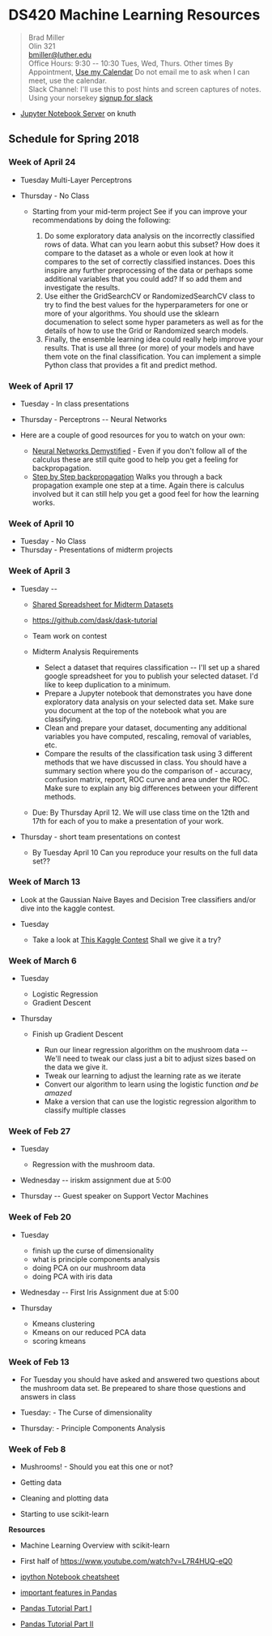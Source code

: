 # DS420 Machine Learning Resources


> Brad Miller <br />
> Olin 321 <br />
> bmiller@luther.edu <br />
> Office Hours: 9:30 -- 10:30 Tues, Wed, Thurs.  Other times By Appointment, [Use my Calendar](https://calendar.google.com/calendar/embed?mode=WEEK&src=millbr02%40luther.edu&ctz=America/Chicago)  Do not email me to ask when I can meet, use the calendar. <br />
> Slack Channel:  I'll use this to post hints and screen captures of notes.  Using your norsekey [signup for slack](https://luthercs.slack.com/signup)

* [Jupyter Notebook Server](https://knuth.luther.edu:8443) on knuth

## Schedule for Spring 2018

### Week of April 24

* Tuesday Multi-Layer Perceptrons

* Thursday - No Class

  * Starting from your mid-term project See if you can improve your recommendations by doing the following:

    1. Do some exploratory data analysis on the incorrectly classified rows of data.  What can you learn aobut this subset?  How does it compare to the dataset as a whole or even look at how it compares to the set of correctly classified instances.  Does this inspire any further preprocessing of the data or perhaps some additional variables that  you could add?  If so add them and investigate the results.
    2.  Use either the GridSearchCV or RandomizedSearchCV class to try to find the best values for the hyperparameters for one or more of your algorithms.  You should use the sklearn documenation to select some hyper parameters as well as for the details of how to use the Grid or Randomized search models. 
    3. Finally, the ensemble learning idea could really help improve your results.  That is use all three (or more) of your models and have them vote on the final classification.  You can implement a simple Python class that provides a fit and predict method.


### Week of April 17

* Tuesday - In class presentations
* Thursday - Perceptrons -- Neural Networks
* Here are a couple of good resources for you to watch on your own:
  
  - [Neural Networks Demystified](https://www.youtube.com/playlist?list=PLiaHhY2iBX9hdHaRr6b7XevZtgZRa1PoU)  - Even if you don't follow all of the calculus these are still quite good to help you get a feeling for backpropagation.
  - [Step by Step backpropagation](https://mattmazur.com/2015/03/17/a-step-by-step-backpropagation-example/) Walks you through a back propagation example one step at a time.  Again there is calculus involved but it can still help you get a good feel for how the learning works.

### Week of April 10

* Tuesday - No Class
* Thursday - Presentations of midterm projects

### Week of April 3

* Tuesday  -- 

  * [Shared Spreadsheet for Midterm Datasets](https://docs.google.com/spreadsheets/d/14UQbP5DUnkTGpVX4qDNpb1woel9G9qagY3q14phrmJM/edit?usp=sharing)
  
  * https://github.com/dask/dask-tutorial

  * Team work on contest

  * Midterm Analysis Requirements
    
    * Select a dataset that requires classification -- I'll set up a shared google spreadsheet for you to publish your selected dataset.  I'd like to keep duplication to a minimum.
    * Prepare a Jupyter notebook that demonstrates you have done exploratory data analysis on your selected data set.  Make sure you document at the top of the notebook what you are classifying.
    * Clean and prepare your dataset, documenting any additional variables you have computed, rescaling, removal of variables, etc.
    * Compare the results of the classification task using 3 different methods that we have discussed in class.  You should have a summary section where you do the comparison of - accuracy, confusion matrix, report, ROC curve and area under the ROC.  Make sure to explain any big differences between your different methods.
  
  * Due: By Thursday April 12.  We will use class time on the 12th and 17th for each of you to make a presentation of your work.

* Thursday - short team presentations on contest
  
  * By Tuesday April 10 Can you reproduce your results on the full data set??

### Week of March 13

* Look at the Gaussian Naive Bayes and Decision Tree classifiers and/or dive into the kaggle contest.

* Tuesday

  - Take a look at [This Kaggle Contest](https://www.kaggle.com/c/talkingdata-adtracking-fraud-detection?utm_medium=email&utm_source=intercom&utm_campaign=talkingdata+competition+2018)  Shall we give it a try?

### Week of March 6

* Tuesday 

  - Logistic Regression
  - Gradient Descent

* Thursday

  - Finish up Gradient Descent

    - Run our linear regression algorithm on the mushroom data -- We'll need to tweak our class just a bit to adjust sizes based on the data we give it.
    - Tweak our learning to adjust the learning rate as we iterate
    - Convert our algorithm to learn using the logistic function *and be amazed*
    - Make a version that can use the logistic regression algorithm to classify multiple classes


### Week of Feb 27

* Tuesday 

  - Regression with the mushroom data.

* Wednesday -- iriskm assignment due at 5:00


* Thursday -- Guest speaker on Support Vector Machines


### Week of Feb 20

* Tuesday

  - finish up the curse of dimensionality
  - what is principle components analysis
  - doing PCA on our mushroom data
  - doing PCA with iris data

* Wednesday -- First Iris Assignment due at 5:00

* Thursday
  
  - Kmeans clustering
  - Kmeans on our reduced PCA data
  - scoring kmeans


### Week of Feb 13

* For Tuesday you should have asked and answered two questions about the mushroom data set.  Be prepeared to share those questions and answers in class
* Tuesday: - The Curse of dimensionality


* Thursday: - Principle Components Analysis

### Week of Feb 8

* Mushrooms! - Should you eat this one or not?

* Getting data
* Cleaning and plotting data
* Starting to use scikit-learn

**Resources**

* Machine Learning Overview with scikit-learn
* First half of https://www.youtube.com/watch?v=L7R4HUQ-eQ0

* [ipython Notebook cheatsheet](http://nbviewer.ipython.org/github/pybokeh/ipython_notebooks/blob/master/pandas/PandasCheatSheet.ipynb#options)
* [important features in Pandas](http://nbviewer.ipython.org/urls/gist.github.com/wesm/4757075/raw/a72d3450ad4924d0e74fb57c9f62d1d895ea4574/PandasTour.ipynb)
* [Pandas Tutorial Part I](https://www.dataquest.io/blog/pandas-python-tutorial/)
* [Pandas Tutorial Part II](https://www.dataquest.io/blog/pandas-tutorial-python-2/)
